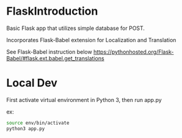 # FlaskIntroduction

Basic Flask app that utilizes simple database for POST.

Incorporates Flask-Babel extension for Localization and Translation

See Flask-Babel instruction below
https://pythonhosted.org/Flask-Babel/#flask.ext.babel.get_translations

# Local Dev
First activate virtual environment in Python 3, then run app.py

ex: 
```bash
source env/bin/activate
python3 app.py
```


